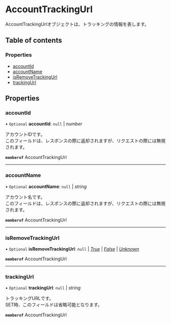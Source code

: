 # AccountTrackingUrl


<div lang=\"ja\">AccountTrackingUrlオブジェクトは、トラッキングの情報を表します。</div> 

## Table of contents

### Properties

- [accountId](accounttrackingurl.md#accountid)
- [accountName](accounttrackingurl.md#accountname)
- [isRemoveTrackingUrl](accounttrackingurl.md#isremovetrackingurl)
- [trackingUrl](accounttrackingurl.md#trackingurl)

## Properties

### accountId

• `Optional` **accountId**: ``null`` \| *number*

<div lang=\"ja\">アカウントIDです。<br> このフィールドは、レスポンスの際に返却されますが、リクエストの際には無視されます。</div> 

**`memberof`** AccountTrackingUrl

___

### accountName

• `Optional` **accountName**: ``null`` \| *string*

<div lang=\"ja\">アカウント名です。<br> このフィールドは、レスポンスの際に返却されますが、リクエストの際には無視されます。</div> 

**`memberof`** AccountTrackingUrl

___

### isRemoveTrackingUrl

• `Optional` **isRemoveTrackingUrl**: ``null`` \| [*True*](./enums/accounttrackingurlserviceisremoveflg.md#true) \| [*False*](./enums/accounttrackingurlserviceisremoveflg.md#false) \| [*Unknown*](./enums/accounttrackingurlserviceisremoveflg.md#unknown)

**`memberof`** AccountTrackingUrl

___

### trackingUrl

• `Optional` **trackingUrl**: ``null`` \| *string*

<div lang=\"ja\">トラッキングURLです。<br> SET時、このフィールドは省略可能となります。</div> 

**`memberof`** AccountTrackingUrl
